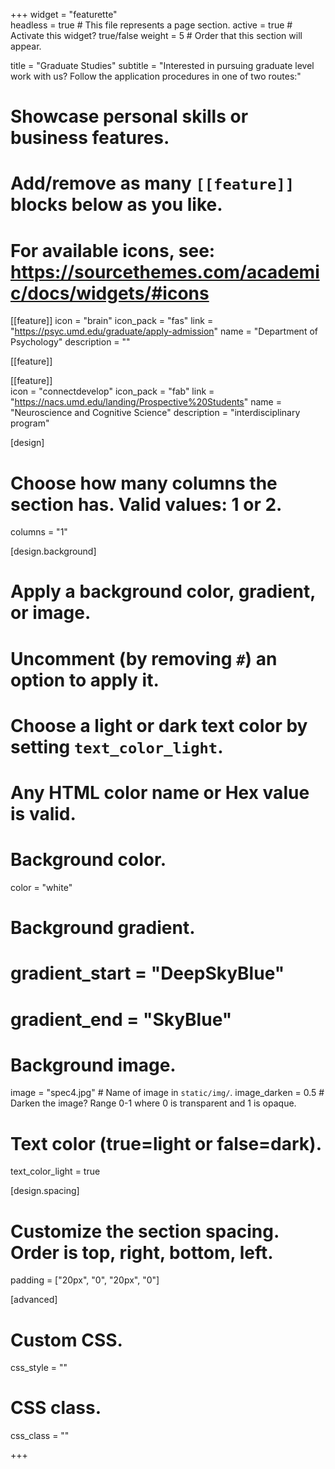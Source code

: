 +++
widget = "featurette"  
headless = true  # This file represents a page section.
active = true  # Activate this widget? true/false
weight = 5  # Order that this section will appear.

title = "Graduate Studies"
subtitle = "Interested in pursuing graduate level work with us? Follow the application procedures in one of two routes:"

# Showcase personal skills or business features.
# 
# Add/remove as many `[[feature]]` blocks below as you like.
# 
# For available icons, see: https://sourcethemes.com/academic/docs/widgets/#icons

[[feature]]
  icon = "brain"
  icon_pack = "fas"
  link = "https://psyc.umd.edu/graduate/apply-admission"
  name = "Department of Psychology"
  description = ""

[[feature]]

[[feature]]  
  icon = "connectdevelop"
  icon_pack = "fab"
  link = "https://nacs.umd.edu/landing/Prospective%20Students"
  name = "Neuroscience and Cognitive Science"
  description = "interdisciplinary program"



[design]
  # Choose how many columns the section has. Valid values: 1 or 2.
  columns = "1"

[design.background]
  # Apply a background color, gradient, or image.
  #   Uncomment (by removing `#`) an option to apply it.
  #   Choose a light or dark text color by setting `text_color_light`.
  #   Any HTML color name or Hex value is valid.

  # Background color.
  color = "white"
  
  # Background gradient.
  # gradient_start = "DeepSkyBlue"
  # gradient_end = "SkyBlue"
  
  # Background image.
  image = "spec4.jpg"  # Name of image in `static/img/`.
  image_darken = 0.5  # Darken the image? Range 0-1 where 0 is transparent and 1 is opaque.

  # Text color (true=light or false=dark).
  text_color_light = true

[design.spacing]
  # Customize the section spacing. Order is top, right, bottom, left.
  padding = ["20px", "0", "20px", "0"]

[advanced]
 # Custom CSS. 
 css_style = ""
 
 # CSS class.
 css_class = "" 

+++
